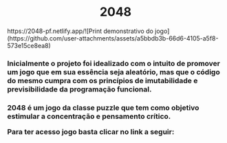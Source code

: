<h1 align="center"> 2048 </h1>
https://2048-pf.netlify.app/![Print demonstrativo do jogo](https://github.com/user-attachments/assets/a5bbdb3b-66d6-4105-a5f8-573e15ce8ea8)

<h3>Inicialmente o projeto foi idealizado com o intuito de promover um jogo
que em sua essência seja aleatório, mas que o código do mesmo cumpra com os
princípios de imutabilidade e previsibilidade da programação funcional. <h3>

2048 é um jogo da classe puzzle que tem como objetivo estimular a concentração e pensamento crítico.

Para ter acesso jogo basta clicar no link a seguir:

